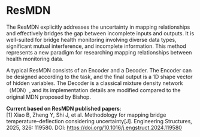# ResMDN
The ResMDN explicitly addresses the uncertainty in mapping relationships and effectively bridges the gap between incomplete inputs and outputs.  It is well-suited for bridge health monitoring involving diverse data types, significant mutual interference, and incomplete information.  This method represents a new paradigm for researching mapping relationships between health monitoring data.

A typical ResMDN consists of an Encoder and a Decoder. The Encoder can be designed according to the task, and the final output is a 1D shape vector of hidden variables.
The Decoder is a classical mixture density network（MDN）, and its implementation details are modified compared to the original MDN proposed by Bishop.

**Current based on ResMDN published papers**:  
[1] Xiao B, Zheng Y, Shi J, et al. Methodology for mapping bridge temperature–deflection considering uncertainty[J]. Engineering Structures, 2025, 326: 119580. DOI: https://doi.org/10.1016/j.engstruct.2024.119580
